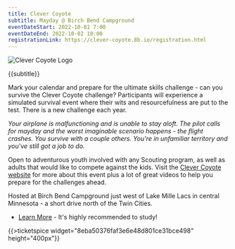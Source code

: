 ```yaml
---
title: Clever Coyote
subtitle: Mayday @ Birch Bend Campground
eventDateStart: 2022-10-01 7:00
eventDateEnd: 2022-10-02 10:00
registrationLink: https://clever-coyote.8b.io/registration.html
---
```


<div class="W(35%) W(70%)--s M(a)">
<img src="{{@root.rootPath}}images/clever-coyote-logo.png" alt="Clever Coyote Logo" class="W(100%)" />
</div>

<div class="D(f) Jc(c) Fz(2em) Fw(b)">

{{subtitle}}

</div>

Mark your calendar and prepare for the ultimate skills challenge - can you survive the Clever Coyote challenge? Participants will experience a simulated survival event where their wits and resourcefulness are put to the test. There is a new challenge each year.

*Your airplane is malfunctioning and is unable to stay aloft. The pilot calls for mayday and the worst imaginable scenario happens - the flight crashes. You survive with a couple others. You're in unfamiliar territory and you've still got a job to do.*

Open to adventurous youth involved with any Scouting program, as well as adults that would like to compete against the kids. Visit the [Clever Coyote website](https://clever-coyote.8b.io/) for more about this event plus a lot of great videos to help you prepare for the challenges ahead.

<div class="Mx(a) W(80%) Bdw(1px) M(1em) P(1em)">

Hosted at Birch Bend Campground just west of Lake Mille Lacs in central Minnesota - a short drive north of the Twin Cities.

</div>

* [Learn More](https://clever-coyote.8b.io/) - It's highly recommended to study!

{{>ticketspice widget="8eba50376faf3e6e48d801ce31bce498" height="400px"}}
